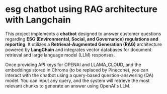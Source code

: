 # esg chatbot using RAG architecture with Langchain

This project implements a **chatbot** designed to answer customer questions regarding **ESG (Environmental, Social, and Governance) regulations and reporting**. It utilizes a **Retrieval-Augmented Generation (RAG)** architecture powered by **LangChain** and integrates vector databases for document retrieval and large language model (LLM) responses.

Once providing API keys for OPENAI and LLAMA_CLOUD, and the embeddings stored in Chroma (to be replaced by Pinecone), you can interact with the chatbot using a query-based question-answering (QA) model. You can input any query, and the system will retrieve the most relevant chunks to generate an answer using OpenAI's LLM.
